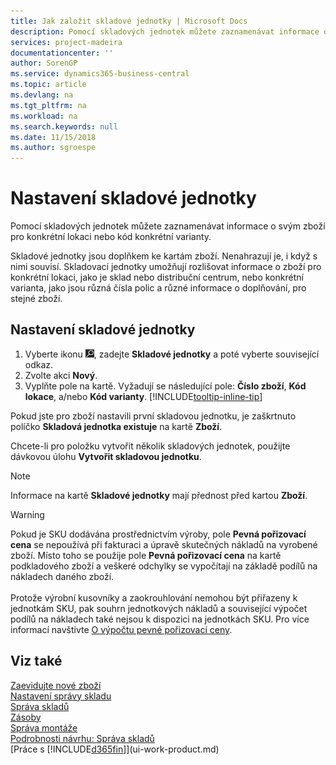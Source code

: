 ```yaml
---
title: Jak založit skladové jednotky | Microsoft Docs
description: Pomocí skladových jednotek můžete zaznamenávat informace o svým zboží pro konkrétní lokaci nebo kód konkrétní varianty.
services: project-madeira
documentationcenter: ''
author: SorenGP
ms.service: dynamics365-business-central
ms.topic: article
ms.devlang: na
ms.tgt_pltfrm: na
ms.workload: na
ms.search.keywords: null
ms.date: 11/15/2018
ms.author: sgroespe
---
```

# <a name="set-up-stockkeeping-units"></a>Nastavení skladové jednotky
Pomocí skladových jednotek můžete zaznamenávat informace o svým zboží pro konkrétní lokaci nebo kód konkrétní varianty.  

 Skladové jednotky jsou doplňkem ke kartám zboží. Nenahrazují je, i když s nimi souvisí. Skladovací jednotky umožňují rozlišovat informace o zboží pro konkrétní lokaci, jako je sklad nebo distribuční centrum, nebo konkrétní varianta, jako jsou různá čísla polic a různé informace o doplňování, pro stejné zboží.  

## <a name="to-set-up-a-stockkeeping-unit"></a>Nastavení skladové jednotky  

1.  Vyberte ikonu ![Žárovky, která otevře funkci Řekněte mi](media/ui-search/search_small.png "Řekněte mi, co chcete dělat"), zadejte **Skladové jednotky** a poté vyberte související odkaz.  
2.  Zvolte akci **Nový**.  
3.  Vyplňte pole na kartě. Vyžadují se následující pole: **Číslo zboží**, **Kód lokace**, a/nebo **Kód varianty**. [!INCLUDE[tooltip-inline-tip](includes/tooltip-inline-tip_md.md)]  

Pokud jste pro zboží nastavili první skladovou jednotku, je zaškrtnuto políčko **Skladová jednotka existuje** na kartě **Zboží**.  

Chcete-li pro položku vytvořit několik skladových jednotek, použijte dávkovou úlohu **Vytvořit skladovou jednotku**.  

> [!NOTE]  
>  Informace na kartě **Skladové jednotky** mají přednost před kartou **Zboží**.

> [!Warning]
> Pokud je SKU dodávána prostřednictvím výroby, pole **Pevná pořizovací cena** se nepoužívá při fakturaci a úpravě skutečných nákladů na vyrobené zboží. Místo toho se použije pole **Pevná pořizovací cena** na kartě podkladového zboží a veškeré odchylky se vypočítají na základě podílů na nákladech daného zboží.<br /><br />
> Protože výrobní kusovníky a zaokrouhlování nemohou být přiřazeny k jednotkám SKU, pak souhrn jednotkových nákladů a související výpočet podílů na nákladech také nejsou k dispozici na jednotkách SKU. Pro více informací navštivte [O výpočtu pevné pořizovací ceny](finance-about-calculating-standard-cost.md).

## <a name="see-also"></a>Viz také  
[Zaevidujte nové zboží](inventory-how-register-new-items.md)  
[Nastavení správy skladu](warehouse-setup-warehouse.md)  
[Správa skladů](warehouse-manage-warehouse.md)  
[Zásoby](inventory-manage-inventory.md)  
[Správa montáže](assembly-assemble-items.md)    
[Podrobnosti návrhu: Správa skladů](design-details-warehouse-management.md)  
[Práce s [!INCLUDE[d365fin](includes/d365fin_md.md)]](ui-work-product.md)  
